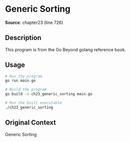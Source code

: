 # Generic Sorting

**Source**: chapter23 (line 726)

## Description

This program is from the Go Beyond golang reference book.

## Usage

```bash
# Run the program
go run main.go

# Build the program
go build -o ch23_generic_sorting main.go

# Run the built executable
./ch23_generic_sorting
```

## Original Context

Generic Sorting
